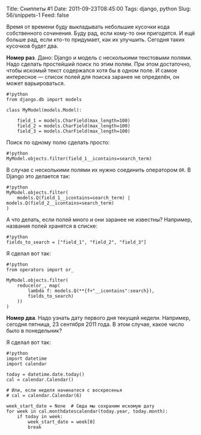Title: Сниппеты #1
Date: 2011-09-23T08:45:00
Tags: django, python
Slug: 56/snippets-1
Feed: false

Время от времени буду выкладывать небольшие кусочки кода собственного сочинения. Буду рад, если кому-то они пригодятся. И ещё больше рад, если кто-то придумает, как их улучшить. Сегодня таких кусочков будет два.

**Номер раз**. Дано: Django и модель с несколькими текстовыми полями. Надо сделать простейший поиск по этим полям. При этом достаточно, чтобы искомый текст содержался хотя бы в одном поле.
И самое интересное — список полей для поиска заранее не определён, он может варьироваться.

    #!python
    from django.db import models

    class MyModel(models.Model):
    
        field_1 = models.CharField(max_length=100)
        field_2 = models.CharField(max_length=100)
        field_3 = models.CharField(max_length=100)
        
Поиск по одному полю сделать просто:

    #!python
    MyModel.objects.filter(field_1__icontains=search_term)

В случае с несколькими полями их нужно соединить оператором `OR`. В Django это делается так:

    #!python
    MyModel.objects.filter(
        models.Q(field_1__icontains=search_term) | models.Q(field_2__icontains=search_term)
    )
    
А что делать, если полей много и они заранее не известны? Например, названия полей хранятся в списке:

    #!python
    fields_to_search = ["field_1", "field_2", "field_3"]
    
Я сделал вот так:

    #!python
    from operators import or_
    
    MyModel.objects.filter(
        reduce(or_, map(
            lambda f: models.Q(**{f+"__icontains":search}),
            fields_to_search)
        ))
    )
    

**Номер два**. Надо узнать дату первого дня текущей недели. Например, сегодня пятница, 23 сентября 2011 года. В этом случае, какое число было в понедельник?

Я сделал вот так:

    #!python
    import datetime
    import calendar

    today = datetime.date.today()
    cal = calendar.Calendar()

    # Или, если неделя начинатеся с воскресенья
    # cal = calendar.Calendar(6)

    week_start_date = None  # Сюда мы сохраним искомую дату
    for week in cal.monthdatescalendar(today.year, today.month):
        if today in week:
            week_start_date = week[0]
            break

